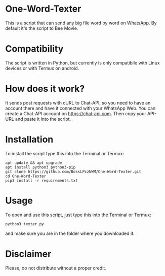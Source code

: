 # One-Word-Texter

This is a script that can send any big file word by word on WhatsApp. By default it's the script to Bee Movie.

# Compatibility

The script is written in Python, but currently is only compatibile with Linux devices or with Termux on android.

# How does it work?

It sends post requests with cURL to Chat-API, so you need to have an account there and have it connected with your WhatsApp Web.
You can create a Chat-API account on https://chat-api.com. Then copy your API-URL and paste it into the script.

# Installation

To install the script type this into the Terminal or Termux:

    apt update && apt upgrade
    apt install python3 python3-pip
    git clone https://github.com/BossLPczNWM/One-Word-Texter.git
    cd One-Word-Texter
    pip3 install -r requirements.txt

# Usage

To open and use this script, just type this into the Terminal or Termux:

    python3 texter.py

and make sure you are in the folder where you downloaded it.

# Disclaimer

Please, do not distribute without a proper credit.
